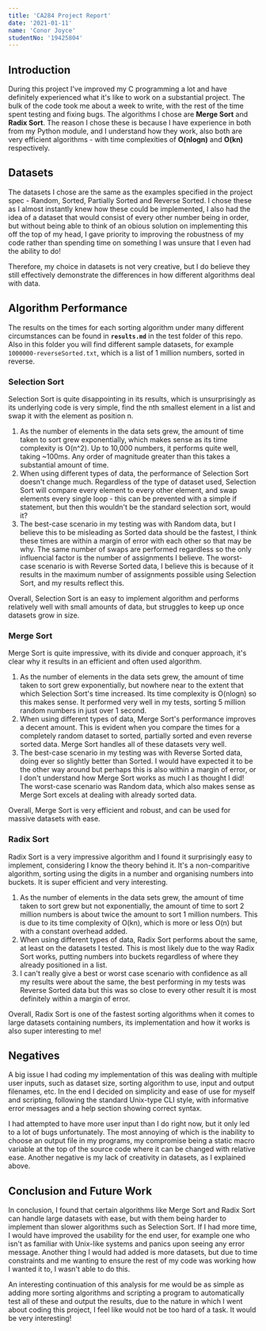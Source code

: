 ```yaml
---
title: 'CA284 Project Report'
date: '2021-01-11'
name: 'Conor Joyce'
studentNo: '19425804'
---
```


## Introduction

During this project I've improved my C programming a lot and have definitely experienced what it's like to work on a substantial project. The bulk of the code took me about a week to write, with the rest of the time spent testing and fixing bugs.
The algorithms I chose are **Merge Sort** and **Radix Sort**. The reason I chose these is because I have experience in both from my Python module, and I understand how they work, also both are very efficient algorithms - with time complexities of **O(nlogn)** and **O(kn)** respectively.

## Datasets

The datasets I chose are the same as the examples specified in the project spec - Random, Sorted, Partially Sorted and Reverse Sorted.
I chose these as I almost instantly knew how these could be implemented, I also had the idea of a dataset that would consist of every other number being in order, but without being able to think of an obious solution on implementing this off the top of my head, I gave priority to improving the robustness of my code rather than spending time on something I was unsure that I even had the ability to do!

Therefore, my choice in datasets is not very creative, but I do believe they still effectively demonstrate the differences in how different algorithms deal with data.

## Algorithm Performance

The results on the times for each sorting algorithm under many different circumstances can be found in **`results.md`** in the test folder of this repo. Also in this folder you will find different sample datasets, for example `1000000-reverseSorted.txt`, which is a list of 1 million numbers, sorted in reverse.

### Selection Sort

Selection Sort is quite disappointing in its results, which is unsurprisingly as its underlying code is very simple, find the nth smallest element in a list and swap it with the element as position n.

1. As the number of elements in the data sets grew, the amount of time taken to sort grew exponentially, which makes sense as its time complexity is O(n^2). Up to 10,000 numbers, it performs quite well, taking ~100ms. Any order of magnitude greater than this takes a substantial amount of time.
2. When using different types of data, the performance of Selection Sort doesn't change much. Regardless of the type of dataset used, Selection Sort will compare every element to every other element, and swap elements every single loop - this can be prevented with a simple if statement, but then this wouldn't be the standard selection sort, would it?
3. The best-case scenario in my testing was with Random data, but I believe this to be misleading as Sorted data should be the fastest, I think these times are within a margin of error with each other so that may be why. The same number of swaps are performed regardless so the only influencial factor is the number of assignments I believe. The worst-case scenario is with Reverse Sorted data, I believe this is because of it results in the maximum number of assignments possible using Selection Sort, and my results reflect this.

Overall, Selection Sort is an easy to implement algorithm and performs relatively well with small amounts of data, but struggles to keep up once datasets grow in size.

### Merge Sort

Merge Sort is quite impressive, with its divide and conquer approach, it's clear why it results in an efficient and often used algorithm.

1. As the number of elements in the data sets grew, the amount of time taken to sort grew exponentially, but nowhere near to the extent that which Selection Sort's time increased. Its time complexity is O(nlogn) so this makes sense. It performed very well in my tests, sorting 5 million random numbers in just over 1 second.
2. When using different types of data, Merge Sort's performance improves a decent amount. This is evident when you compare the times for a completely random dataset to sorted, partially sorted and even reverse sorted data. Merge Sort handles all of these datasets very well.
3. The best-case scenario in my testing was with Reverse Sorted data, doing ever so slightly better than Sorted. I would have expected it to be the other way around but perhaps this is also within a margin of error, or I don't understand how Merge Sort works as much I as thought I did! The worst-case scenario was Random data, which also makes sense as Merge Sort excels at dealing with already sorted data.

Overall, Merge Sort is very efficient and robust, and can be used for massive datasets with ease.

### Radix Sort

Radix Sort is a very impressive algorithm and I found it surprisingly easy to implement, considering I know the theory behind it. It's a non-comparitive algorithm, sorting using the digits in a number and organising numbers into buckets. It is super efficient and very interesting.

1. As the number of elements in the data sets grew, the amount of time taken to sort grew but not exponentially, the amount of time to sort 2 million numbers is about twice the amount to sort 1 million numbers. This is due to its time complexity of O(kn), which is more or less O(n) but with a constant overhead added.
2. When using different types of data, Radix Sort performs about the same, at least on the datasets I tested. This is most likely due to the way Radix Sort works, putting numbers into buckets regardless of where they already positioned in a list.
3. I can't really give a best or worst case scenario with confidence as all my results were about the same, the best performing in my tests was Reverse Sorted data but this was so close to every other result it is most definitely within a margin of error.

Overall, Radix Sort is one of the fastest sorting algorithms when it comes to large datasets containing numbers, its implementation and how it works is also super interesting to me!

## Negatives

A big issue I had coding my implementation of this was dealing with multiple user inputs, such as dataset size, sorting algorithm to use, input and output filenames, etc.
In the end I decided on simplicity and ease of use for myself and scripting, following the standard Unix-type CLI style, with informative error messages and a help section showing correct syntax. 

I had attempted to have more user input than I do right now, but it only led to a lot of bugs unfortunately. The most annoying of which is the inability to choose an output file in my programs, my compromise being a static macro variable at the top of the source code where it can be changed with relative ease. Another negative is my lack of creativity in datasets, as I explained above.

## Conclusion and Future Work

In conclusion, I found that certain algorithms like Merge Sort and Radix Sort can handle large datasets with ease, but with them being harder to implement than slower algorithms such as Selection Sort. If I had more time, I would have improved the usability for the end user, for example one who isn't as familiar with Unix-like systems and panics upon seeing any error message. Another thing I would had added is more datasets, but due to time constraints and me wanting to ensure the rest of my code was working how I wanted it to, I wasn't able to do this.

An interesting continuation of this analysis for me would be as simple as adding more sorting algorithms and scripting a program to automatically test all of these and output the results, due to the nature in which I went about coding this project, I feel like would not be too hard of a task. It would be very interesting!
